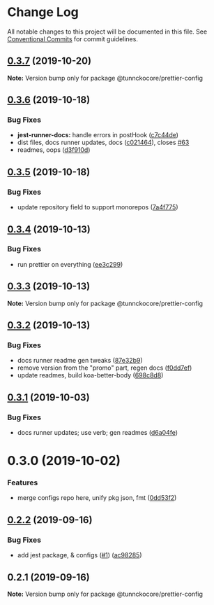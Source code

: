 # Change Log

All notable changes to this project will be documented in this file.
See [Conventional Commits](https://conventionalcommits.org) for commit guidelines.

## [0.3.7](https://github.com/tunnckoCore/opensource/compare/@tunnckocore/prettier-config@0.3.6...@tunnckocore/prettier-config@0.3.7) (2019-10-20)

**Note:** Version bump only for package @tunnckocore/prettier-config





## [0.3.6](https://github.com/tunnckoCore/opensource/compare/@tunnckocore/prettier-config@0.3.5...@tunnckocore/prettier-config@0.3.6) (2019-10-18)


### Bug Fixes

* **jest-runner-docs:** handle errors in postHook ([c7c44de](https://github.com/tunnckoCore/opensource/commit/c7c44de))
* dist files, docs runner updates, docs ([c021464](https://github.com/tunnckoCore/opensource/commit/c021464)), closes [#63](https://github.com/tunnckoCore/opensource/issues/63)
* readmes, oops ([d3f910d](https://github.com/tunnckoCore/opensource/commit/d3f910d))





## [0.3.5](https://github.com/tunnckoCore/opensource/compare/@tunnckocore/prettier-config@0.3.4...@tunnckocore/prettier-config@0.3.5) (2019-10-18)


### Bug Fixes

* update repository field to support monorepos ([7a4f775](https://github.com/tunnckoCore/opensource/commit/7a4f775))





## [0.3.4](https://github.com/tunnckoCore/opensource/tree/master/@tunnckocore/prettier-config/compare/@tunnckocore/prettier-config@0.3.3...@tunnckocore/prettier-config@0.3.4) (2019-10-13)


### Bug Fixes

* run prettier on everything ([ee3c299](https://github.com/tunnckoCore/opensource/tree/master/@tunnckocore/prettier-config/commit/ee3c299))





## [0.3.3](https://github.com/tunnckoCore/opensource/tree/master/@tunnckocore/prettier-config/compare/@tunnckocore/prettier-config@0.3.2...@tunnckocore/prettier-config@0.3.3) (2019-10-13)

**Note:** Version bump only for package @tunnckocore/prettier-config





## [0.3.2](https://github.com/tunnckoCore/opensource/tree/master/@tunnckocore/prettier-config/compare/@tunnckocore/prettier-config@0.3.1...@tunnckocore/prettier-config@0.3.2) (2019-10-13)


### Bug Fixes

* docs runner readme gen tweaks ([87e32b9](https://github.com/tunnckoCore/opensource/tree/master/@tunnckocore/prettier-config/commit/87e32b9))
* remove version from the "promo" part, regen docs ([f0dd7ef](https://github.com/tunnckoCore/opensource/tree/master/@tunnckocore/prettier-config/commit/f0dd7ef))
* update readmes, build koa-better-body ([698c8d8](https://github.com/tunnckoCore/opensource/tree/master/@tunnckocore/prettier-config/commit/698c8d8))





## [0.3.1](https://github.com/tunnckoCore/opensource/tree/master/@tunnckocore/prettier-config/compare/@tunnckocore/prettier-config@0.3.0...@tunnckocore/prettier-config@0.3.1) (2019-10-03)


### Bug Fixes

* docs runner updates; use verb; gen readmes ([d6a04fe](https://github.com/tunnckoCore/opensource/tree/master/@tunnckocore/prettier-config/commit/d6a04fe))





# 0.3.0 (2019-10-02)


### Features

* merge configs repo here, unify pkg json, fmt ([0dd53f2](https://github.com/tunnckoCore/opensource/tree/master/@tunnckocore/prettier-config/commit/0dd53f2))





## [0.2.2](https://github.com/tunnckocore/configs/compare/@tunnckocore/prettier-config@0.2.1...@tunnckocore/prettier-config@0.2.2) (2019-09-16)


### Bug Fixes

* add jest package, & configs ([#1](https://github.com/tunnckocore/configs/issues/1)) ([ac98285](https://github.com/tunnckocore/configs/commit/ac98285))





## 0.2.1 (2019-09-16)

**Note:** Version bump only for package @tunnckocore/prettier-config
